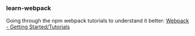 ### learn-webpack
Going through the npm webpack tutorials to understand it better:
[Webpack - Getting Started/Tutorials](http://webpack.github.io/docs/tutorials/getting-started/)
